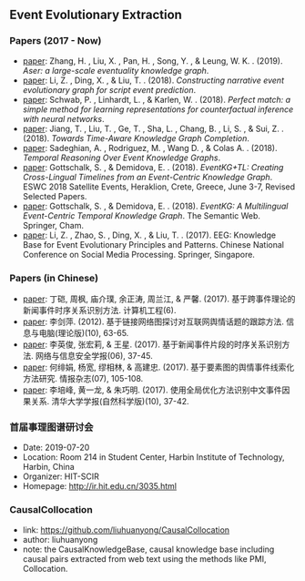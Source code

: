 ## **Event Evolutionary Extraction**


### Papers (2017 - Now)
  * [paper](https://arxiv.org/abs/1905.00270): Zhang, H. , Liu, X. , Pan, H. , Song, Y. , & Leung, W. K. . (2019). *Aser: a large-scale eventuality knowledge graph*.
  * [paper](https://arxiv.org/abs/1805.05081): Li, Z. , Ding, X. , & Liu, T. . (2018). *Constructing narrative event evolutionary graph for script event prediction*.
  * [paper](https://arxiv.org/abs/1810.00656v1): Schwab, P. , Linhardt, L. , & Karlen, W. . (2018). *Perfect match: a simple method for learning representations for counterfactual inference with neural networks*.
  * [paper](https://paperswithcode.com/paper/towards-time-aware-knowledge-graph-completion): Jiang, T. , Liu, T. , Ge, T. , Sha, L. , Chang, B. , Li, S. , & Sui, Z. . (2018). *Towards Time-Aware Knowledge Graph Completion*.
  * [paper](https://dsr.cise.ufl.edu/temporal-reasoning-over-event-knowledge-graphs/): Sadeghian, A. , Rodriguez, M. , Wang D. , & Colas A. . (2018). *Temporal Reasoning Over Event Knowledge Graphs*.
  * [paper](https://link.springer.com/chapter/10.1007/978-3-319-98192-5_31): Gottschalk, S. , & Demidova, E. . (2018). *EventKG+TL: Creating Cross-Lingual Timelines from an Event-Centric Knowledge Graph*. ESWC 2018 Satellite Events, Heraklion, Crete, Greece, June 3-7, Revised Selected Papers. 
  * [paper](https://www.researchgate.net/publication/325529405_EventKG_A_Multilingual_Event-Centric_Temporal_Knowledge_Graph): Gottschalk, S. , & Demidova, E. . (2018). *EventKG: A Multilingual Event-Centric Temporal Knowledge Graph*. The Semantic Web. Springer, Cham.
  * [paper](https://link.springer.com/chapter/10.1007/978-981-10-6805-8_4): Li, Z. , Zhao, S. , Ding, X. , & Liu, T. . (2017). EEG: Knowledge Base for Event Evolutionary Principles and Patterns. Chinese National Conference on Social Media Processing. Springer, Singapore.

### Papers (in Chinese)
  * [paper](http://www.cnki.com.cn/Article/CJFDTOTAL-JSJC201706031.htm): 丁硙, 周枫, 庙介璞, 余正涛, 周兰江, & 严馨. (2017). 基于跨事件理论的新闻事件时序关系识别方法. 计算机工程(6).
  * [paper](http://www.cnki.com.cn/Article/CJFDTotal-XXDL201210040.htm): 李剑萍. (2012). 基于链接网络图探讨对互联网舆情话题的跟踪方法. 信息与电脑(理论版)(10), 63-65.
  * [paper](http://www.cnki.com.cn/Article/CJFDTotal-WXAQ201706004.htm): 李英俊, 张宏莉, & 王星. (2017). 基于新闻事件片段的时序关系识别方法. 网络与信息安全学报(06), 37-45.
  * [paper](http://www.cnki.com.cn/Article/CJFDTOTAL-QBZZ201707018.htm): 何绯娟, 杨宽, 缪相林, & 高建忠. (2017). 基于要素图的舆情事件线索化方法研究. 情报杂志(07), 105-108.
  * [paper](http://www.cnki.com.cn/Article/CJFDTOTAL-QHXB201710006.htm): 李培峰, 黄一龙, & 朱巧明. (2017). 使用全局优化方法识别中文事件因果关系. 清华大学学报(自然科学版)(10), 37-42.
  
### 首届事理图谱研讨会
  * Date: 2019-07-20
  * Location:  Room 214 in Student Center, Harbin Institute of Technology, Harbin, China
  * Organizer: HIT-SCIR
  * Homepage: http://ir.hit.edu.cn/3035.html

### CausalCollocation
  * link: https://github.com/liuhuanyong/CausalCollocation
  * author: liuhuanyong
  * note: the CausalKnowledgeBase, causal knowledge base including causal pairs extracted from web text using the methods like PMI, Collocation.
  
